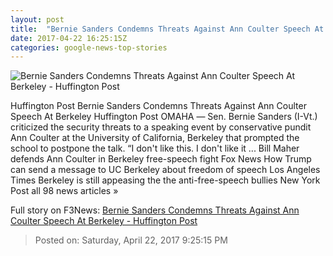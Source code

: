 ```yaml
---
layout: post
title:  "Bernie Sanders Condemns Threats Against Ann Coulter Speech At Berkeley - Huffington Post"
date: 2017-04-22 16:25:15Z
categories: google-news-top-stories
---
```


![Bernie Sanders Condemns Threats Against Ann Coulter Speech At Berkeley - Huffington Post](http://img.huffingtonpost.com/asset/2000_1000/58fb71551c00003a00e81208.jpeg)

Huffington Post Bernie Sanders Condemns Threats Against Ann Coulter Speech At Berkeley Huffington Post OMAHA ― Sen. Bernie Sanders (I-Vt.) criticized the security threats to a speaking event by conservative pundit Ann Coulter at the University of California, Berkeley that prompted the school to postpone the talk. “I don't like this. I don't like it ... Bill Maher defends Ann Coulter in Berkeley free-speech fight Fox News How Trump can send a message to UC Berkeley about freedom of speech Los Angeles Times Berkeley is still appeasing the the anti-free-speech bullies New York Post all 98 news articles »


Full story on F3News: [Bernie Sanders Condemns Threats Against Ann Coulter Speech At Berkeley - Huffington Post](http://www.f3nws.com/n/SeRgzG)

> Posted on: Saturday, April 22, 2017 9:25:15 PM
